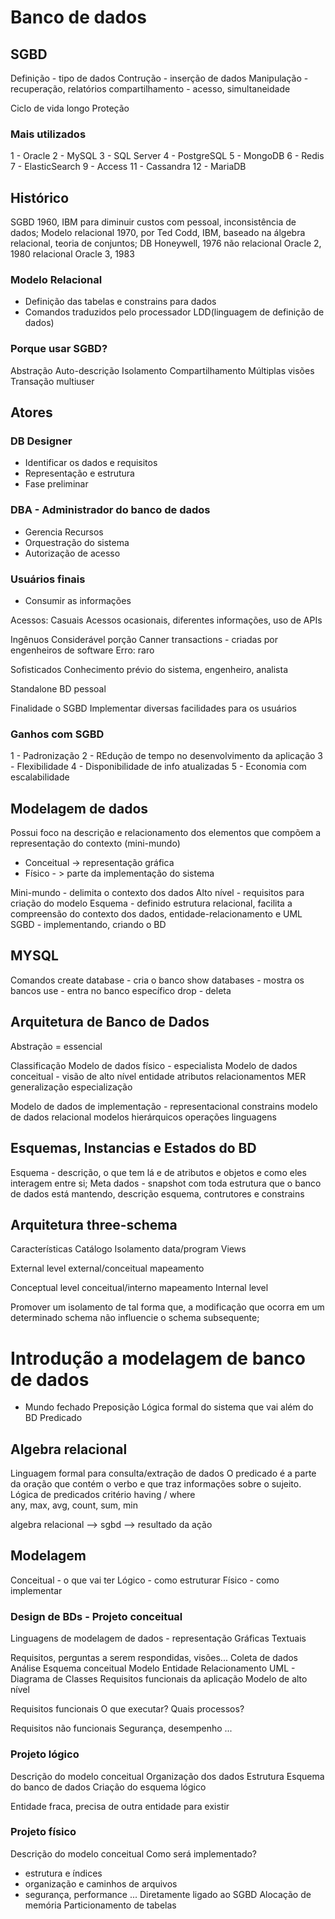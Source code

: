 # Banco de dados

## SGBD
Definição - tipo de dados
Contrução - inserção de dados
Manipulação - recuperação, relatórios
compartilhamento - acesso, simultaneidade

Ciclo de vida longo
Proteção
### Mais utilizados
1 - Oracle
2 - MySQL
3 - SQL Server
4 - PostgreSQL
5 - MongoDB
6 - Redis
7 - ElasticSearch
9 - Access
11 - Cassandra
12 - MariaDB

## Histórico
SGBD 1960, IBM para diminuir custos com pessoal, inconsistência de dados;
Modelo relacional 1970, por Ted Codd, IBM, baseado na álgebra relacional, teoria de conjuntos;
DB Honeywell, 1976 não relacional
Oracle 2, 1980 relacional
Oracle 3, 1983

### Modelo Relacional
* Definição das tabelas e constrains para dados
* Comandos traduzidos pelo processador LDD(linguagem de definição de dados)

### Porque usar SGBD?
Abstração
Auto-descrição
Isolamento
Compartilhamento
Múltiplas visões
Transação multiuser

## Atores
### DB Designer
* Identificar os dados e requisitos
* Representação e estrutura
* Fase preliminar

### DBA - Administrador do banco de dados
* Gerencia Recursos
* Orquestração do sistema
* Autorização de acesso

### Usuários finais
* Consumir as informações

Acessos:
Casuais
	Acessos ocasionais, diferentes informações, uso de APIs

Ingênuos
	Considerável porção
	Canner transactions - criadas por engenheiros de software
	Erro: raro

Sofisticados
	Conhecimento prévio do sistema, engenheiro, analista

Standalone
	BD pessoal


Finalidade o SGBD
Implementar diversas facilidades para os usuários

### Ganhos com SGBD
1 - Padronização
2 - REdução de tempo no desenvolvimento da aplicação
3 - Flexibilidade
4 - Disponibilidade de info atualizadas
5 - Economia com escalabilidade

## Modelagem de dados
Possui foco na descrição e relacionamento dos elementos que compõem a representação do contexto (mini-mundo)
* Conceitual -> representação gráfica
* Físico - > parte da implementação do sistema

Mini-mundo - delimita o contexto dos dados
Alto nível - requisitos para criação do modelo
Esquema - definido estrutura relacional, facilita a compreensão do contexto dos dados, entidade-relacionamento e UML
SGBD - implementando, criando o BD

## MYSQL
Comandos
create database - cria o banco
show databases - mostra os bancos
use - entra no banco específico
drop - deleta

## Arquitetura de Banco de Dados
Abstração = essencial

Classificação
Modelo de dados físico - especialista
Modelo de dados conceitual - visão de alto nível
	entidade
	atributos
	relacionamentos
	MER
	generalização
	especialização
	
Modelo de dados de implementação - representacional
	constrains
	modelo de dados relacional
	modelos hierárquicos
	operações
	linguagens
	
## Esquemas, Instancias e Estados do BD
Esquema - descrição, o que tem lá e de atributos e objetos e como eles interagem entre si;
Meta dados - snapshot com toda estrutura que o banco de dados está mantendo, descrição esquema, contrutores e constrains

## Arquitetura three-schema
Características
Catálogo
Isolamento data/program
Views

External level
	external/conceitual
	mapeamento
	
Conceptual level
	conceitual/interno
	mapeamento
Internal level

Promover um isolamento de tal forma que, a modificação que ocorra em um determinado schema não influencie o schema subsequente;

# Introdução a modelagem de banco de dados

* Mundo fechado
			Preposição
		Lógica formal do sistema que vai além do BD
	Predicado
	
		
## Algebra relacional
Linguagem formal para consulta/extração de dados
O predicado é a parte da oração que contém o verbo e que traz informações sobre o sujeito.
Lógica de predicados
	critério	having / where	
any, max, avg, count, sum, min
				 
algebra relacional --> sgbd --> resultado da ação

## Modelagem
Conceitual - o que vai ter
Lógico - como estruturar
Físico - como implementar


### Design de BDs - Projeto conceitual
Linguagens de modelagem de dados - representação
	Gráficas
	Textuais

Requisitos, perguntas a serem respondidas, visões...
	Coleta de dados
	Análise
Esquema conceitual
Modelo Entidade Relacionamento
UML - Diagrama de Classes
Requisitos funcionais da aplicação
Modelo de alto nível

Requisitos funcionais
	O que executar? Quais processos?

Requisitos não funcionais
	Segurança, desempenho ...
	
### Projeto lógico
Descrição do modelo conceitual
Organização dos dados
Estrutura
Esquema do banco de dados
Criação do esquema lógico

Entidade fraca, precisa de outra entidade para existir

### Projeto físico
Descrição do modelo conceitual
Como será implementado?
* estrutura e índices
* organização e caminhos de arquivos
* segurança, performance ...
Diretamente ligado ao SGBD
Alocação de memória
Particionamento de tabelas











































                                                                                                                                                                                                                                                                                                                                                                                                                                                                                                                                                                                                                                                                       






